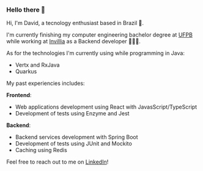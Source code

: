 ### Hello there 👋

Hi, I'm David, a tecnology enthusiast based in Brazil 🌴. 

I'm currently finishing my computer engineering bachelor degree at [UFPB](www.ufpb.com.br) while working at [Invillia](https://invillia.com/) as a Backend developer 👨🏻‍💻.

As for the technologies I'm currently using while programming in Java:

- Vertx and RxJava
- Quarkus

My past experiencies includes:

**Frontend**:
- Web applications development using React with JavasScript/TypeScript
- Development of tests using Enzyme and Jest

**Backend**:
- Backend services development with Spring Boot
- Development of tests using JUnit and Mockito
- Caching using Redis



Feel free to reach out to me on [LinkedIn](https://www.linkedin.com/in/david-kaestle-silva/)!
